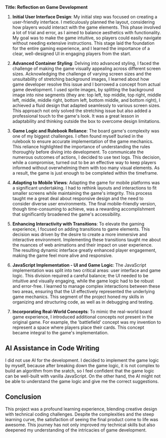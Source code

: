
**Title: Reflection on Game Development**

1. **Initial User Interface Design**: My initial step was focused on creating a user-friendly interface. I meticulously planned the layout, considering how players would interact with the game elements. This phase involved a lot of trial and error, as I aimed to balance aesthetics with functionality. My goal was to make the game intuitive, so players could easily navigate without needing extensive instructions. This stage laid the foundation for the entire gaming experience, and I learned the importance of a clear, well-designed UI in engaging players from the start.

2. **Advanced Container Styling**: Delving into advanced styling, I faced the challenge of making the game visually appealing across different screen sizes. Acknowledging the challenge of varying screen sizes and the unsuitability of stretching background images, I learned about how game developer resolve this issue and I borrowed a concept from actual game development. I used sprite images, by splitting the background image into nine segments (they are: top left, top middle, top right, middle left, middle, middle right, bottom left, bottom middle, and bottom right), I achieved a fluid design that adapted seamlessly to various screen sizes. This approach not only solved the stretching issue but also added a professional touch to the game's look. It was a great lesson in adaptability and thinking outside the box to overcome design limitations.

3. **Game Logic and Rulebook Reliance**: The board game's complexity was one of my biggest challenges. I often found myself buried in the rulebook to ensure accurate implementation of the game mechanics. This reliance highlighted the importance of understanding the rules thoroughly before diving into development. To communicate the numerous outcomes of actions, I decided to use text logs. This decision, while a compromise, turned out to be an effective way to keep players informed without overwhelming them with too many visual elements. As a result, the game is just enough to be completed within the timeframe.

4. **Adapting to Mobile Views**: Adapting the game for mobile platforms was a significant undertaking. I had to rethink layouts and interactions to fit smaller screens while maintaining the game's integrity. This process taught me a great deal about responsive design and the need to consider diverse user environments. The final mobile-friendly version, though time-consuming to achieve, was a rewarding accomplishment that significantly broadened the game's accessibility.

5. **Enhancing Interactivity with Transitions**: To elevate the gaming experience, I focused on adding transitions to game elements. This decision was driven by the desire to create a more immersive and interactive environment. Implementing these transitions taught me about the nuances of web animations and their impact on user experience. The resulting dynamic interface greatly enhanced player engagement, making the game feel more alive and responsive.

6. **JavaScript Implementation - UI and Game Logic**: The JavaScript implementation was split into two critical areas: user interface and game logic. This division required a careful balance; the UI needed to be intuitive and visually engaging, while the game logic had to be robust and error-free. I learned to manage complex interactions between these two areas, ensuring that the UI effectively represented the underlying game mechanics. This segment of the project honed my skills in organizing and structuring code, as well as in debugging and testing.

7. **Incorporating Real-World Concepts**: To mimic the real-world board game experience, I introduced additional concepts not present in the original game. For example, the 'battlefield' concept was my invention to represent a space where players place their cards. This concept became integral to the game's implementation.

## AI Assistance in Code Writing

I did not use AI for the development. I decided to implement the game logic by myself, because after breaking down the game logic, it is not complex to build an algorithm from the sratch, so I feel confident that the game logic can be well-built with vanilla JavaScript. On the other hand, the AI might not be able to understand the game logic and give me the correct suggestions.


## Conclusion

This project was a profound learning experience, blending creative design with technical coding challenges. Despite the complexities and the steep learning curve, the satisfaction of seeing the final product come to life was awesome. This journey has not only improved my technical skills but also deepened my understanding of the intricacies of game development.
